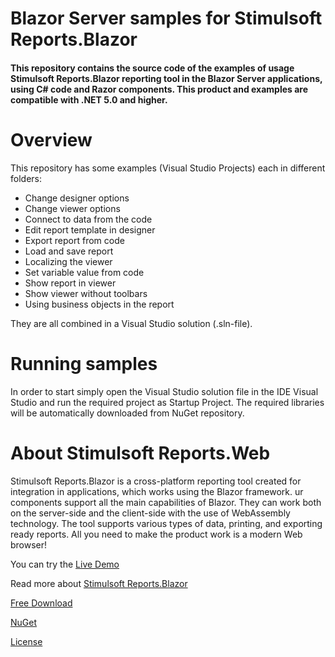 # Blazor Server samples for Stimulsoft Reports.Blazor

#### This repository contains the source code of the examples of usage Stimulsoft Reports.Blazor reporting tool in the Blazor Server applications, using C# code and Razor components. This product and examples are compatible with .NET 5.0 and higher.

# Overview
This repository has some examples (Visual Studio Projects) each in different folders:
* Change designer options
* Change viewer options
* Connect to data from the code
* Edit report template in designer
* Export report from code
* Load and save report
* Localizing the viewer
* Set variable value from code
* Show report in viewer
* Show viewer without toolbars
* Using business objects in the report

They are all combined in a Visual Studio solution (.sln-file).

# Running samples
In order to start simply open the Visual Studio solution file in the IDE Visual Studio and run the required project as Startup Project. The required libraries will be automatically downloaded from NuGet repository.

# About Stimulsoft Reports.Web
Stimulsoft Reports.Blazor is a cross-platform reporting tool created for integration in applications, which works using the Blazor framework. ur components support all the main capabilities of Blazor. They can work both on the server-side and the client-side with the use of WebAssembly technology. The tool supports various types of data, printing, and exporting ready reports. All you need to make the product work is a modern Web browser!

You can try the [Live Demo](http://demo.stimulsoft.com/#Net)

Read more about [Stimulsoft Reports.Blazor](https://www.stimulsoft.com/en/products/reports-blazor)

[Free Download](https://www.stimulsoft.com/en/downloads)

[NuGet](https://www.nuget.org/packages/Stimulsoft.Reports.Blazor)

[License](LICENSE.md)
